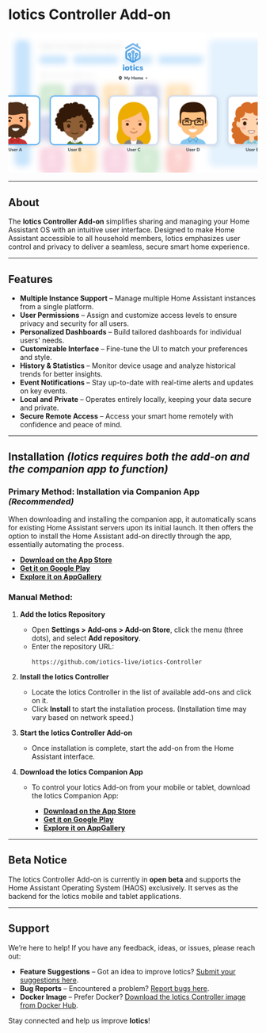 # Iotics Controller Add-on  
![Iotics Dashboard](https://github.com/iotics-live/iotics-Controller/blob/master/iotics/Images/screenshot-003.png?raw=true)  

---

## About  
The **Iotics Controller Add-on** simplifies sharing and managing your Home Assistant OS with an intuitive user interface. Designed to make Home Assistant accessible to all household members, Iotics emphasizes user control and privacy to deliver a seamless, secure smart home experience.  

---

## Features  
- **Multiple Instance Support** – Manage multiple Home Assistant instances from a single platform.  
- **User Permissions** – Assign and customize access levels to ensure privacy and security for all users.  
- **Personalized Dashboards** – Build tailored dashboards for individual users' needs.  
- **Customizable Interface** – Fine-tune the UI to match your preferences and style.  
- **History & Statistics** – Monitor device usage and analyze historical trends for better insights.  
- **Event Notifications** – Stay up-to-date with real-time alerts and updates on key events.  
- **Local and Private** – Operates entirely locally, keeping your data secure and private.  
- **Secure Remote Access** – Access your smart home remotely with confidence and peace of mind.  

---

## Installation *(Iotics requires both the add-on and the companion app to function)*  

### **Primary Method:** Installation via Companion App *(Recommended)*  
When downloading and installing the companion app, it automatically scans for existing Home Assistant servers upon its initial launch. It then offers the option to install the Home Assistant add-on directly through the app, essentially automating the process.  

- **[Download on the App Store](https://apps.apple.com/us/app/iotics-for-home-assistant/id1534768325)**  
- **[Get it on Google Play](https://play.google.com/store/apps/details?id=live.iotics.iotics&pli=1)**  
- **[Explore it on AppGallery](https://appgallery.huawei.com/app/C106708521)**  

### **Manual Method:**  
1. **Add the Iotics Repository**  
   - Open **Settings > Add-ons > Add-on Store**, click the menu (three dots), and select **Add repository**.  
   - Enter the repository URL:  
     ```text
     https://github.com/iotics-live/iotics-Controller
     ```  

2. **Install the Iotics Controller**  
   - Locate the Iotics Controller in the list of available add-ons and click on it.  
   - Click **Install** to start the installation process. (Installation time may vary based on network speed.)  

3. **Start the Iotics Controller Add-on**  
   - Once installation is complete, start the add-on from the Home Assistant interface.  

4. **Download the Iotics Companion App**  
   - To control your Iotics Add-on from your mobile or tablet, download the Iotics Companion App:  

     - **[Download on the App Store](https://apps.apple.com/us/app/iotics-for-home-assistant/id1534768325)**  
     - **[Get it on Google Play](https://play.google.com/store/apps/details?id=live.iotics.iotics&pli=1)**  
     - **[Explore it on AppGallery](https://appgallery.huawei.com/app/C106708521)**  

---

## Beta Notice  
The Iotics Controller Add-on is currently in **open beta** and supports the Home Assistant Operating System (HAOS) exclusively. It serves as the backend for the Iotics mobile and tablet applications.  

---

## Support  
We’re here to help! If you have any feedback, ideas, or issues, please reach out:  

- **Feature Suggestions** – Got an idea to improve Iotics? [Submit your suggestions here](https://github.com/iotics-live/iotics-Controller/issues/new?assignees=&labels=enhancement&template=feature_request.md&title=).  
- **Bug Reports** – Encountered a problem? [Report bugs here](https://github.com/iotics-live/iotics-Controller/issues/new?assignees=&labels=bug&template=bug_report.md&title=).  
- **Docker Image** – Prefer Docker? [Download the Iotics Controller image from Docker Hub](https://hub.docker.com/r/iotics/iotics-controller).  

Stay connected and help us improve **Iotics**!  
